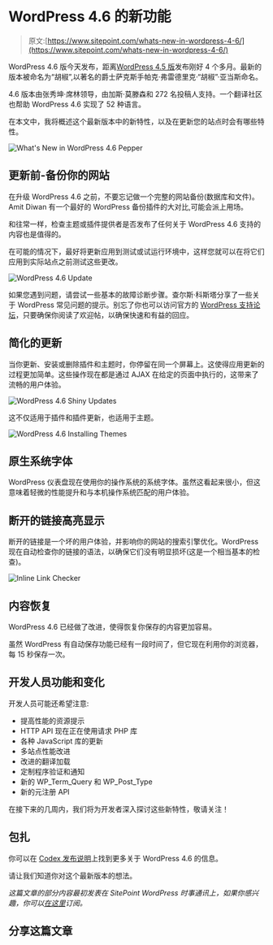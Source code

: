 # WordPress 4.6 的新功能

> 原文:[https://www.sitepoint.com/whats-new-in-wordpress-4-6/](https://www.sitepoint.com/whats-new-in-wordpress-4-6/)

WordPress 4.6 版今天发布，距离[WordPress 4.5 版](https://www.sitepoint.com/whats-new-wordpress-4-5/)发布刚好 4 个多月。最新的版本被命名为“胡椒”,以著名的爵士萨克斯手帕克·弗雷德里克·“胡椒”·亚当斯命名。

4.6 版本由张秀坤·席林领导，由加斯·莫滕森和 272 名投稿人支持。一个翻译社区也帮助 WordPress 4.6 实现了 52 种语言。

在本文中，我将概述这个最新版本中的新特性，以及在更新您的站点时会有哪些特性。

![What's New in WordPress 4.6 Pepper](../Images/bea41da69595e64e5462a52a01ae3383.png)

## 更新前-备份你的网站

在升级 WordPress 4.6 之前，不要忘记做一个完整的网站备份(数据库和文件)。Amit Diwan 有一个最好的 WordPress 备份插件的大对比,可能会派上用场。

和往常一样，检查主题或插件提供者是否发布了任何关于 WordPress 4.6 支持的内容也是值得的。

在可能的情况下，最好将更新应用到测试或试运行环境中，这样您就可以在将它们应用到实际站点之前测试这些更改。

![WordPress 4.6 Update](../Images/fafa4c11b0f231786046999f1e74b64f.png)

如果您遇到问题，请尝试一些基本的故障诊断步骤。查尔斯·科斯塔分享了一些关于 WordPress 常见问题的提示。别忘了你也可以访问官方的 [WordPress 支持论坛](https://wordpress.org/support/)，只要确保你阅读了欢迎帖，以确保快速和有益的回应。

## 简化的更新

当你更新、安装或删除插件和主题时，你停留在同一个屏幕上。这使得应用更新的过程更加简单。这些操作现在都是通过 AJAX 在给定的页面中执行的，这带来了流畅的用户体验。

![WordPress 4.6 Shiny Updates](../Images/eff646ccc3a9a2af65ab0aa88b776074.png)

这不仅适用于插件和插件更新，也适用于主题。

![WordPress 4.6 Installing Themes](../Images/f6f711fe8c79abdffe772856de238cb0.png)

## 原生系统字体

WordPress 仪表盘现在使用你的操作系统的系统字体。虽然这看起来很小，但这意味着轻微的性能提升和与本机操作系统匹配的用户体验。

## 断开的链接高亮显示

断开的链接是一个坏的用户体验，并影响你的网站的搜索引擎优化。WordPress 现在自动检查你的链接的语法，以确保它们没有明显损坏(这是一个相当基本的检查)。

![Inline Link Checker](../Images/403a75cc17a28d6d136e8220395fc8d4.png)

## 内容恢复

WordPress 4.6 已经做了改进，使得恢复你保存的内容更加容易。

虽然 WordPress 有自动保存功能已经有一段时间了，但它现在利用你的浏览器，每 15 秒保存一次。

## 开发人员功能和变化

开发人员可能还希望注意:

*   提高性能的资源提示
*   HTTP API 现在正在使用请求 PHP 库
*   各种 JavaScript 库的更新
*   多站点性能改进
*   改进的翻译加载
*   定制程序验证和通知
*   新的 WP_Term_Query 和 WP_Post_Type
*   新的元注册 API

在接下来的几周内，我们将为开发者深入探讨这些新特性，敬请关注！

## 包扎

你可以在 [Codex 发布说明](https://codex.wordpress.org/Version_4.6)上找到更多关于 WordPress 4.6 的信息。

请让我们知道你对这个最新版本的想法。

*这篇文章的部分内容最初发表在 SitePoint WordPress 时事通讯上，如果你感兴趣，你可以[在这里](https://www.sitepoint.com/newsletter/)订阅。*

## 分享这篇文章